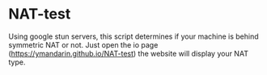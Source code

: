 # NAT-test

Using google stun servers, this script determines if your machine is behind symmetric NAT or not. Just open the io page (https://ymandarin.github.io/NAT-test)
the website will display your NAT type.
